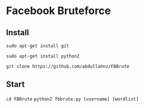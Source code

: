 # Facebook Bruteforce

## Install

```sudo apt-get install git```

```sudo apt-get install python2```

```git clone https://github.com/abdullahnz/FBBrute```

## Start

```cd FBBrute```
```python2 fbbrute.py [username] [wordlist]```
